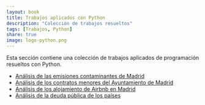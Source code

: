 ```yaml
---
layout: book
title: Trabajos aplicados con Python
description: "Colección de trabajos resueltos"
tags: [Trabajos, Python]
share: true
image: logo-python.png
---
```


Esta sección contiene una colección de trabajos aplicados de programación resueltos con Python.

- [Análisis de las emisiones contaminantes de Madrid](/python/trabajos/emisiones-madrid.html)
- [Análisis de los contratos menores del Ayuntamiento de Madrid](/python/trabajos/contratos-menores-madrid.html)
- [Análisis de los alojamiento de Airbnb en Madrid](/python/trabajos/madrid-airbnb1.html)
- [Análisis de la deuda pública de los países](/python/trabajos/deuda-publica.html)